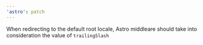 ```yaml
---
'astro': patch
---
```


When redirecting to the default root locale, Astro middleare should take into consideration the value of `trailingSlash`

